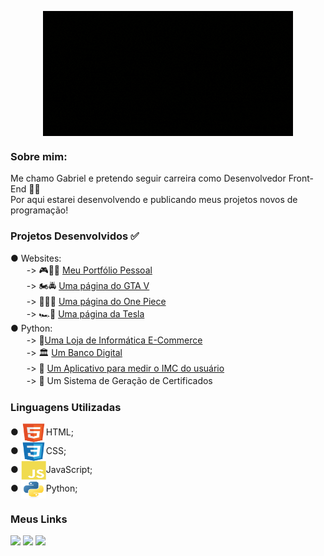 <p align="center"><img align="center" alt="HELLO WORLD" height="200" width="400" src="/HELLO WORLD.gif"> </p>

### Sobre mim:
<p>
 Me chamo Gabriel e pretendo seguir carreira como Desenvolvedor Front-End 👨‍💻 <br>
 Por aqui estarei desenvolvendo e publicando meus projetos novos de programação!

 ### Projetos Desenvolvidos ✅
 ● Websites: <br>
ㅤㅤ-> 🎮👨‍💻 <a href="https://frontenddeveloper-gabriel.github.io/meu-portfolio/">Meu Portfólio Pessoal</a> <br>
ㅤㅤ-> 🏍🚔 <a href="https://frontenddeveloper-gabriel.github.io/projeto-gta/">Uma página do GTA V </a> <br>
ㅤㅤ-> 🏴‍☠️🌊 <a href="https://frontenddeveloper-gabriel.github.io/projeto-onepiece/">Uma página do One Piece</a> <br>
ㅤㅤ-> 🏎🚀 <a href="https://frontenddeveloper-gabriel.github.io/projeto-onepiece/">Uma página da Tesla</a> <br>
 ● Python: <br>
ㅤㅤ-> 🛒​​ <a href="https://github.com/FrontEndDeveloper-Gabriel/e-commerce-digital">Uma Loja de Informática E-Commerce</a> <br>
ㅤㅤ-> ​🏛 <a href="https://github.com/FrontEndDeveloper-Gabriel/banco-digital">Um Banco Digital</a> <br>
ㅤㅤ-> ​📐 <a href="https://github.com/FrontEndDeveloper-Gabriel/aplicativo-imc">Um Aplicativo para medir o IMC do usuário</a> <br>
ㅤㅤ-> ​📃 Um Sistema de Geração de Certificados <br>
</p>

### Linguagens Utilizadas
● <img align="center" alt="HTML" height="30" width="40" src="https://raw.githubusercontent.com/devicons/devicon/master/icons/html5/html5-original.svg">​​ HTML; <br>
● <img align="center" alt="CSS" height="30" width="40" src="https://raw.githubusercontent.com/devicons/devicon/master/icons/css3/css3-original.svg">​​ CSS; <br>
● <img align="center" alt="Js" height="30" width="40" src="https://raw.githubusercontent.com/devicons/devicon/master/icons/javascript/javascript-plain.svg">​​​ JavaScript; <br>
● <img align="center" alt="Js" height="30" width="40" src="https://raw.githubusercontent.com/devicons/devicon/master/icons/python/python-original.svg">​​​ Python; <br>

### Meus Links
<div> 
 <a href="https://discord.gg/channels/@frontenddeveloper_gabriel" target="_blank"><img src="https://img.shields.io/badge/Discord-7289DA?style=for-the-badge&logo=discord&logoColor=white" target="_blank"></a> 
  <a href = "mailto:bielvalente16@gmail.com"><img src="https://img.shields.io/badge/-Gmail-%23333?style=for-the-badge&logo=gmail&logoColor=white" target="_blank"></a>
  <a href="https://www.linkedin.com/in/gabrielr-silva2024" target="_blank"><img src="https://img.shields.io/badge/-LinkedIn-%230077B5?style=for-the-badge&logo=linkedin&logoColor=white" target="_blank"></a>
</div>
